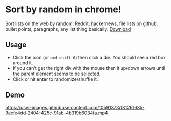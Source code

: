 # Sort by random in chrome!

Sort lists on the web by random. Reddit, hackernews, file lists on github, bullet points, paragraphs, any list thing basically. [Download](https://chrome.google.com/webstore/detail/randomize-list/bkmcphdnmpfdcopiefafdbgknighhhin)

## Usage

+ Click the icon (or `cmd-shift-0`) then click a div. You should see a red box around it.
+ If you can't get the right div with the mouse then it up/down arrows until the parent element seems to be selected.
+ Click or hit enter to randomize/shuffle it.

## Demo

https://user-images.githubusercontent.com/10591373/131261635-9acfe4dd-2404-425c-91ab-4b319b6034fa.mp4
